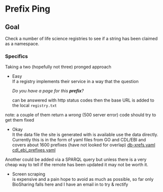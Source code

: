 # Prefix Ping

## Goal

Check a number of life science registries to see if a string has been claimed as a namespace.

### Specifics

Taking a two (hopefully not three) pronged approach

- Easy  
If a registry implements their service in a way that the question

  _Do you have a page for this __prefix__?_ 

  can be answered with http status codes then the base URL is added to
 the local ```registry.txt```

note: a couple of them return a _wrong_ (500 server error) code
should try to get them fixed

- Okay  
 It the data file the site is generated with is available use the data directly.  
 Currently this is in the form of yaml files from GO and CDL/EBI
 and covers about 1600 prefixes (have not looked for overlap)
    [db-xrefs.yaml](http://current.geneontology.org/metadata/db-xrefs.yaml)  
    [cdl_ebi_prefixes.yaml](https://n2t.net/e/cdl_ebi_prefixes.yaml)

Another could be added via a SPARQL query but unless there is a very cheap
way to tell if the remote has been updated it may not be worth it.
      

 - Screen scraping  
  is expensive and a pain hope to avoid as much as possible,
  so far only BioSharing falls here and I have an email in to try & rectify 
